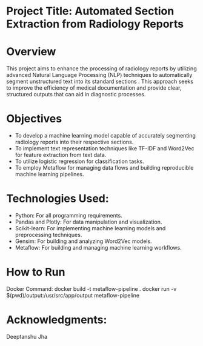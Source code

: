 # Project Title: Automated Section Extraction from Radiology Reports

# Overview
This project aims to enhance the processing of radiology reports by utilizing advanced Natural Language Processing (NLP) techniques to automatically segment unstructured text into its standard sections . This approach seeks to improve the efficiency of medical documentation and provide clear, structured outputs that can aid in diagnostic processes.

# Objectives
- To develop a machine learning model capable of accurately segmenting radiology reports into their respective sections.
- To implement text representation techniques like TF-IDF and Word2Vec for feature extraction from text data.
- To utilize logistic regression for classification tasks.
- To employ Metaflow for managing data flows and building reproducible machine learning pipelines.

# Technologies Used:
- Python: For all programming requirements.
- Pandas and Plotly: For data manipulation and visualization.
- Scikit-learn: For implementing machine learning models and preprocessing techniques.
- Gensim: For building and analyzing Word2Vec models.
- Metaflow: For building and managing machine learning workflows.

# How to Run
Docker Command: 
docker build -t metaflow-pipeline .
docker run -v $(pwd)/output:/usr/src/app/output metaflow-pipeline

# Acknowledgments:
Deeptanshu Jha
